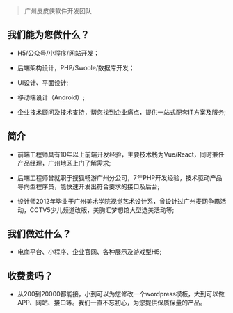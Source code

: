> 广州皮皮侠软件开发团队

## 我们能为您做什么？

- H5/公众号/小程序/网站开发；

- 后端架构设计，PHP/Swoole/数据库开发；

- UI设计、平面设计;

- 移动端设计（Android）;

- 企业技术顾问及技术支持，帮您找到企业痛点，提供一站式配套IT方案及服务;

## 简介

- 前端工程师具有10年以上前端开发经验，主要技术栈为Vue/React，同时兼任产品经理，广州地区上门了解需求;

- 后端工程师曾就职于搜狐畅游广州分公司，7年PHP开发经验，技术驱动产品导向型程序员，能快速开发出符合要求的接口及后台;

- 设计师2012年毕业于广州美术学院视觉艺术设计系，曾设计过广州麦网争霸活动，CCTV5少儿频道改版，美胸汇梦想馆大型选美活动等;

## 我们做过什么？

- 电商平台、小程序、企业官网、各种展示及游戏型H5;

## 收费贵吗？
 - 从200到20000都能接，小到可以为您修改一个wordpress模板，大到可以做APP、网站、接口等。我们一直不忘初心，为您提供保质保量的产品。



